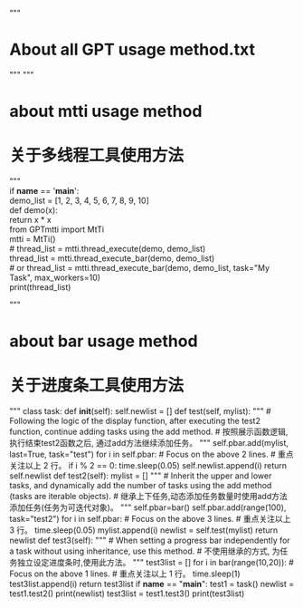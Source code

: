 """
#   About all GPT usage method.txt
"""
"""
#   about mtti usage method
#   关于多线程工具使用方法
"""
<br>
if __name__ == '__main__':
<br>
    demo_list = [1, 2, 3, 4, 5, 6, 7, 8, 9, 10]
    <br>
    def demo(x):
    <br>
        return x * x
    <br>
    from GPTmtti import MtTi
    <br>
    mtti = MtTi()
    <br>
    # thread_list = mtti.thread_execute(demo, demo_list)
    <br>
    thread_list = mtti.thread_execute_bar(demo, demo_list)
    <br>
    # or thread_list = mtti.thread_execute_bar(demo, demo_list, task="My Task", max_workers=10)
    <br>
    print(thread_list)

"""
#   about bar usage method
#   关于进度条工具使用方法
"""
class task:
    def __init__(self):
        self.newlist = []
    def test(self, mylist):
        """
        #   Following the logic of the display function, after executing the test2 function, continue adding tasks using the add method.
        #   按照展示函数逻辑, 执行结束test2函数之后, 通过add方法继续添加任务。
        """
        self.pbar.add(mylist, last=True, task="test")
        for i in self.pbar:
        #   Focus on the above 2 lines.
        #   重点关注以上 2 行。
            if i % 2 == 0:
                time.sleep(0.05)
                self.newlist.append(i)
        return self.newlist
    def test2(self):
        mylist = []
        """
        #   Inherit the upper and lower tasks, and dynamically add the number of tasks using the add method (tasks are iterable objects).
        #   继承上下任务,动态添加任务数量时使用add方法添加任务(任务为可迭代对象)。
        """
        self.pbar=bar()
        self.pbar.add(range(100), task="test2")
        for i in self.pbar:
        #   Focus on the above 3 lines.
        #   重点关注以上 3 行。
            time.sleep(0.05)
            mylist.append(i)
        newlist = self.test(mylist)
        return newlist
    def test3(self):
        """
        #   When setting a progress bar independently for a task without using inheritance, use this method.
        #   不使用继承的方式, 为任务独立设定进度条时,使用此方法。
        """
        test3list = []
        for i in bar(range(10,20)):
        #   Focus on the above 1 lines.
        #   重点关注以上 1 行。
            time.sleep(1)
            test3list.append(i)
        return test3list
if __name__ == "__main__":
    test1 = task()
    newlist = test1.test2()
    print(newlist)
    test3list = test1.test3()
    print(test3list)
